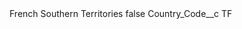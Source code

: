 <?xml version="1.0" encoding="UTF-8"?>
<CustomMetadata xmlns="http://soap.sforce.com/2006/04/metadata" xmlns:xsi="http://www.w3.org/2001/XMLSchema-instance" xmlns:xsd="http://www.w3.org/2001/XMLSchema">
    <label>French Southern Territories</label>
    <protected>false</protected>
    <values>
        <field>Country_Code__c</field>
        <value xsi:type="xsd:string">TF</value>
    </values>
</CustomMetadata>
